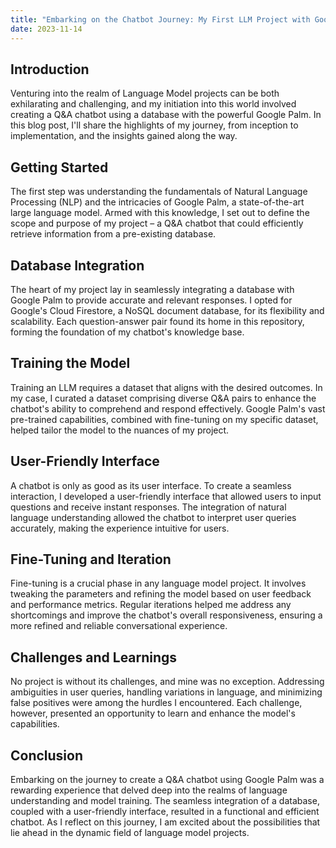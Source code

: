 ```yaml
---
title: "Embarking on the Chatbot Journey: My First LLM Project with Google Palm"
date: 2023-11-14
---
```



## Introduction

Venturing into the realm of Language Model projects can be both exhilarating and challenging, and my initiation into this world involved creating a Q&A chatbot using a database with the powerful Google Palm. In this blog post, I'll share the highlights of my journey, from inception to implementation, and the insights gained along the way.

## Getting Started

The first step was understanding the fundamentals of Natural Language Processing (NLP) and the intricacies of Google Palm, a state-of-the-art large language model. Armed with this knowledge, I set out to define the scope and purpose of my project – a Q&A chatbot that could efficiently retrieve information from a pre-existing database.

## Database Integration

The heart of my project lay in seamlessly integrating a database with Google Palm to provide accurate and relevant responses. I opted for Google's Cloud Firestore, a NoSQL document database, for its flexibility and scalability. Each question-answer pair found its home in this repository, forming the foundation of my chatbot's knowledge base.

## Training the Model

Training an LLM requires a dataset that aligns with the desired outcomes. In my case, I curated a dataset comprising diverse Q&A pairs to enhance the chatbot's ability to comprehend and respond effectively. Google Palm's vast pre-trained capabilities, combined with fine-tuning on my specific dataset, helped tailor the model to the nuances of my project.

## User-Friendly Interface

A chatbot is only as good as its user interface. To create a seamless interaction, I developed a user-friendly interface that allowed users to input questions and receive instant responses. The integration of natural language understanding allowed the chatbot to interpret user queries accurately, making the experience intuitive for users.

## Fine-Tuning and Iteration

Fine-tuning is a crucial phase in any language model project. It involves tweaking the parameters and refining the model based on user feedback and performance metrics. Regular iterations helped me address any shortcomings and improve the chatbot's overall responsiveness, ensuring a more refined and reliable conversational experience.

## Challenges and Learnings

No project is without its challenges, and mine was no exception. Addressing ambiguities in user queries, handling variations in language, and minimizing false positives were among the hurdles I encountered. Each challenge, however, presented an opportunity to learn and enhance the model's capabilities.

## Conclusion

Embarking on the journey to create a Q&A chatbot using Google Palm was a rewarding experience that delved deep into the realms of language understanding and model training. The seamless integration of a database, coupled with a user-friendly interface, resulted in a functional and efficient chatbot. As I reflect on this journey, I am excited about the possibilities that lie ahead in the dynamic field of language model projects.
